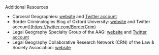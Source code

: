Additional Resources

- Carceral Geographies: [website](https://carceralgeography.com/) and [Twitter account](https://twitter.com/carceralgeog)
- Border Criminologies Blog of Oxford University: [website](https://www.law.ox.ac.uk/research-subject-groups/centre-criminology/centreborder-criminologies) and Twitter account](https://twitter.com/BorderCrim)
- Legal Geography Specialty Group of the AAG: [website](https://www.legalgeography.com/) and [Twitter account](https://twitter.com/LegalGeography)
- Legal Geography Collaborative Research Network (CRN) of the Law & Society Association: [website](https://www.lawandsociety.org/crn35/)
